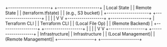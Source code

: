 +---------------------+          +---------------------+
|      Local State    |          |    Remote State     |
| (terraform.tfstate) |          | (e.g., S3 bucket)   |
+---------------------+          +---------------------+
          |                              |
          |                              |
          V                              V
+------------------+           +-------------------+
| Terraform CLI    |           | Terraform CLI     |
| (Local File Op)  |           | (Remote Backend)  |
+------------------+           +-------------------+
          |                              |
          |                              |
          V                              V
+------------------+           +-------------------+
|    Infrastructure|           |    Infrastructure |
| (Local Management)|           | (Remote Management)|
+------------------+           +-------------------+



